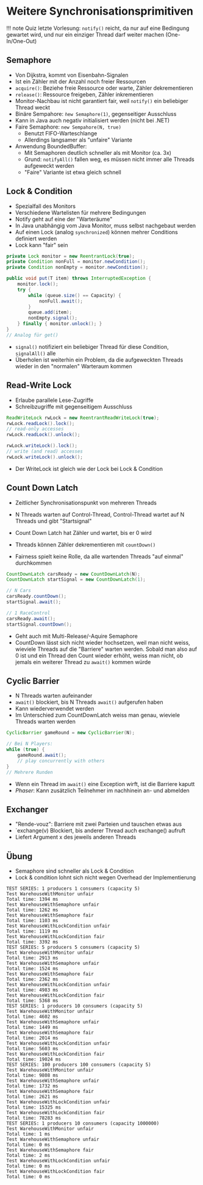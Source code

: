 # Weitere Synchronisationsprimitiven
!!! note
    Quiz letzte Vorlesung: `notify()` reicht, da nur auf eine Bedingung gewartet wird, und nur ein einziger Thread darf weiter machen (One-In/One-Out)

## Semaphore
- Von Dijkstra, kommt von Eisenbahn-Signalen
- Ist ein Zähler mit der Anzahl noch freier Ressourcen
- `acquire()`: Beziehe freie Ressource oder warte, Zähler dekrementieren
- `release()`: Ressource freigeben, Zähler inkrementieren
- Monitor-Nachbau ist nicht garantiert fair, weil `notify()` ein beliebiger Thread weckt
- Binäre Sempahore: `ǹew Semaphore(1)`, gegenseitiger Ausschluss
- Kann in Java auch negativ initialisiert werden (nicht bei .NET)
- Faire Semaphore: `new Sempahore(N, true)`
    - Benutzt FIFO-Warteschlange
    - Allerdings langsamer als "unfaire" Variante
- Anwendung BoundedBuffer:
    - Mit Semaphoren deutlich schneller als mit Monitor (ca. 3x)
    - Grund: `notifyAll()` fallen weg, es müssen nicht immer alle Threads aufgeweckt werden
    - "Faire" Variante ist etwa gleich schnell
## Lock & Condition
- Spezialfall des Monitors
- Verschiedene Wartelisten für mehrere Bedingungen
- Notify geht auf eine der "Warteräume"
- In Java unabhängig vom Java Monitor, muss selbst nachgebaut werden
- Auf einen Lock (analog `synchronized`) können mehrer Conditions definiert werden
- Lock kann "fair" sein

```java
private Lock monitor = new ReentrantLock(true);
private Condition nonFull = monitor.newCondition();
private Condition nonEmpty = monitor.newCondition();
```

```java
public void put(T item) throws InterruptedException {
    monitor.lock();
    try {
        while (queue.size() == Capacity) { 
            nonFull.await();
        }
        queue.add(item);
        nonEmpty.signal();
    } finally { monitor.unlock(); }
}
// Analog für get()
```
- `signal()` notifiziert ein beliebiger Thread für diese Condition, `signalAll()` alle
- Überholen ist weiterhin ein Problem, da die aufgeweckten Threads wieder in den "normalen" Warteraum kommen

## Read-Write Lock
- Erlaube parallele Lese-Zugriffe
- Schreibzugriffe mit gegenseitigem Ausschluss

```java
ReadWriteLock rwLock = new ReentrantReadWriteLock(true);
rwLock.readLock().lock();
// read-only accesses
rwLock.readLock().unlock();

rwLock.writeLock().lock();
// write (and read) accesses
rwLock.writeLock().unlock();
```
- Der WriteLock ist gleich wie der Lock bei Lock & Condition
## Count Down Latch
- Zeitlicher Synchronisationspunkt von mehreren Threads
- N Threads warten auf Control-Thread, Control-Thread wartet auf N Threads und gibt "Startsignal"

- Count Down Latch hat Zähler und wartet, bis er 0 wird
- Threads können Zähler dekrementieren mit `countDown()`
- Fairness spielt keine Rolle, da alle wartenden Threads "auf einmal" durchkommen
```java
CountDownLatch carsReady = new CountDownLatch(N);
CountDownLatch startSignal = new CountDownLatch(1);

// N Cars
carsReady.countDown();
startSignal.await();

// 1 RaceControl
carsReady.await();
startSignal.countDown();
```
- Geht auch mit Multi-Release/-Aquire Semaphore
- CountDown lässt sich nicht wieder hochsetzen, weil man nicht weiss, wieviele Threads auf die "Barriere" warten werden. Sobald man also auf 0 ist und ein Thread den Count wieder erhöht, weiss man nicht, ob jemals ein weiterer Thread zu `await()` kommen würde

## Cyclic Barrier
- N Threads warten aufeinander
- `await()` blockiert, bis N Threads `await()` aufgerufen haben
- Kann wiederverwendet werden
- Im Unterschied zum CountDownLatch weiss man genau, wieviele Threads warten werden

```java
CyclicBarrier gameRound = new CyclicBarrier(N);

// Bei N Players:               
while (true) {
    gameRound.await();
    // play concurrently with others
}
// Mehrere Runden
```
- Wenn ein Thread im `await()` eine Exception wirft, ist die Barriere kaputt
- *Phaser*: Kann zusätzlich Teilnehmer im nachhinein an- und abmelden

## Exchanger
- "Rende-vouz": Barriere mit zwei Parteien und tauschen etwas aus
- `exchange(v) Blockiert, bis anderer Thread auch exchange() aufruft
- Liefert Argument x des jeweils anderen Threads

## Übung
- Semaphore sind schneller als Lock & Condition
- Lock & condition lohnt sich nicht wegen Overhead der Implementierung

```
TEST SERIES: 1 producers 1 consumers (capacity 5)
Test WarehouseWithMonitor unfair
Total time: 1394 ms
Test WarehouseWithSemaphore unfair
Total time: 1262 ms
Test WarehouseWithSemaphore fair
Total time: 1103 ms
Test WarehouseWithLockCondition unfair
Total time: 1119 ms
Test WarehouseWithLockCondition fair
Total time: 3392 ms
TEST SERIES: 5 producers 5 consumers (capacity 5)
Test WarehouseWithMonitor unfair
Total time: 2913 ms
Test WarehouseWithSemaphore unfair
Total time: 1524 ms
Test WarehouseWithSemaphore fair
Total time: 2362 ms
Test WarehouseWithLockCondition unfair
Total time: 4983 ms
Test WarehouseWithLockCondition fair
Total time: 5368 ms
TEST SERIES: 1 producers 10 consumers (capacity 5)
Test WarehouseWithMonitor unfair
Total time: 4602 ms
Test WarehouseWithSemaphore unfair
Total time: 1449 ms
Test WarehouseWithSemaphore fair
Total time: 2014 ms
Test WarehouseWithLockCondition unfair
Total time: 5603 ms
Test WarehouseWithLockCondition fair
Total time: 19024 ms
TEST SERIES: 100 producers 100 consumers (capacity 5)
Test WarehouseWithMonitor unfair
Total time: 9808 ms
Test WarehouseWithSemaphore unfair
Total time: 1732 ms
Test WarehouseWithSemaphore fair
Total time: 2621 ms
Test WarehouseWithLockCondition unfair
Total time: 15325 ms
Test WarehouseWithLockCondition fair
Total time: 78283 ms
TEST SERIES: 1 producers 10 consumers (capacity 1000000)
Test WarehouseWithMonitor unfair
Total time: 1 ms
Test WarehouseWithSemaphore unfair
Total time: 0 ms
Test WarehouseWithSemaphore fair
Total time: 2 ms
Test WarehouseWithLockCondition unfair
Total time: 0 ms
Test WarehouseWithLockCondition fair
Total time: 0 ms
```
